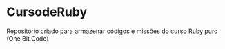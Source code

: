 # CursodeRuby
Repositório criado para armazenar códigos e missões do curso Ruby puro (One Bit Code)
